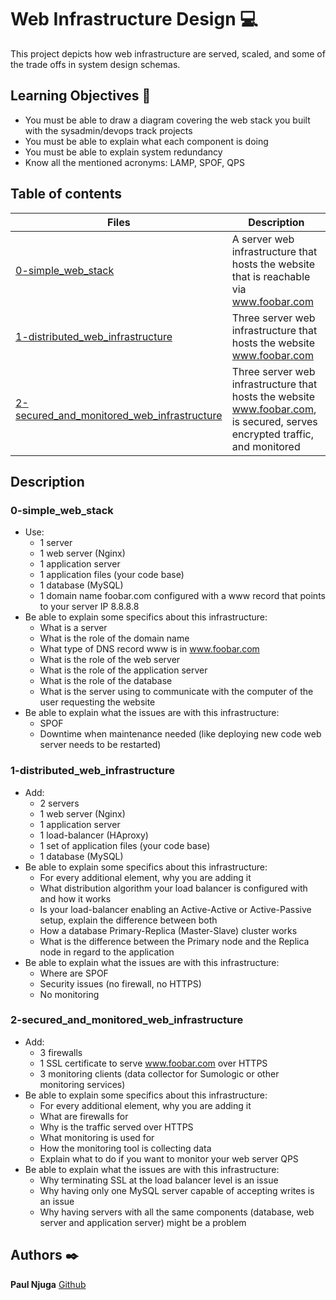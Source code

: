 # Web Infrastructure Design :computer:

This project depicts how web infrastructure are served, scaled, and some of the trade offs in system design schemas.

## Learning Objectives :bookmark_tabs:

* You must be able to draw a diagram covering the web stack you built with the sysadmin/devops track projects
* You must be able to explain what each component is doing
* You must be able to explain system redundancy
* Know all the mentioned acronyms: LAMP, SPOF, QPS

## Table of contents
Files | Description
----- | -----------
[0-simple_web_stack](./0-simple_web_stack) | A server web infrastructure that hosts the website that is reachable via www.foobar.com
[1-distributed_web_infrastructure](./1-distributed_web_infrastructure) | Three server web infrastructure that hosts the website www.foobar.com
[2-secured_and_monitored_web_infrastructure](./2-secured_and_monitored_web_infrastructure) | Three server web infrastructure that hosts the website www.foobar.com, is secured, serves encrypted traffic, and monitored

## Description
### 0-simple_web_stack
* Use:
  * 1 server
  * 1 web server (Nginx)
  * 1 application server
  * 1 application files (your code base)
  * 1 database (MySQL)
  * 1 domain name foobar.com configured with a www record that points to your server IP 8.8.8.8
* Be able to explain some specifics about this infrastructure:
  * What is a server
  * What is the role of the domain name
  * What type of DNS record www is in www.foobar.com
  * What is the role of the web server
  * What is the role of the application server
  * What is the role of the database
  * What is the server using to communicate with the computer of the user requesting the website
* Be able to explain what the issues are with this infrastructure:
  * SPOF
  * Downtime when maintenance needed (like deploying new code web server needs to be restarted)

### 1-distributed_web_infrastructure
* Add:
  * 2 servers
  * 1 web server (Nginx)
  * 1 application server
  * 1 load-balancer (HAproxy)
  * 1 set of application files (your code base)
  * 1 database (MySQL)
* Be able to explain some specifics about this infrastructure:
  * For every additional element, why you are adding it
  * What distribution algorithm your load balancer is configured with and how it works
  * Is your load-balancer enabling an Active-Active or Active-Passive setup, explain the difference between both
  * How a database Primary-Replica (Master-Slave) cluster works
  * What is the difference between the Primary node and the Replica node in regard to the application
* Be able to explain what the issues are with this infrastructure:
  * Where are SPOF
  * Security issues (no firewall, no HTTPS)
  * No monitoring

### 2-secured_and_monitored_web_infrastructure
* Add:
  * 3 firewalls
  * 1 SSL certificate to serve www.foobar.com over HTTPS
  * 3 monitoring clients (data collector for Sumologic or other monitoring services)
* Be able to explain some specifics about this infrastructure:
  * For every additional element, why you are adding it
  * What are firewalls for
  * Why is the traffic served over HTTPS
  * What monitoring is used for
  * How the monitoring tool is collecting data
  * Explain what to do if you want to monitor your web server QPS
* Be able to explain what the issues are with this infrastructure:
  * Why terminating SSL at the load balancer level is an issue
  * Why having only one MySQL server capable of accepting writes is an issue
  * Why having servers with all the same components (database, web server and application server) might be a problem

## Authors :black_nib:

**Paul Njuga** [Github](https://github.com/Paul-Njuga)
